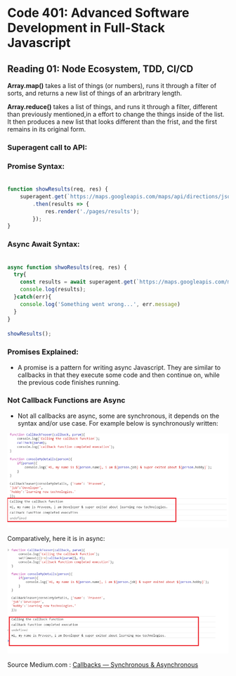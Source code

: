 # Code 401: Advanced Software Development in Full-Stack Javascript

## Reading 01: Node Ecosystem, TDD, CI/CD

**Array.map()** takes a list of things (or numbers), runs it through a filter of sorts, and returns a new list of things of an arbritrary length.

**Array.reduce()** takes a list of things, and runs it through a filter, different than previously mentioned,in a effort to change the things inside of the list. It then produces a new list that looks different than the frist, and the first remains in its original form.

### Superagent call to API:

### Promise Syntax:

```javascript

function showResults(req, res) {
    superagent.get(`https://maps.googleapis.com/maps/api/directions/json?origin=${req.query.origin}&destination=${req.query.desination}&key=${process.env.PLACES_API_KEY}`)
        .then(results => {
            res.render('./pages/results');
        });
}
```

### Async Await Syntax:
```javascript

async function shwoResults(req, res) {
  try{
    const results = await superagent.get(`https://maps.googleapis.com/maps/api/directions/json?origin=${req.query.origin}&destination=${req.query.desination}&key=${process.env.PLACES_API_KEY}`);
    console.log(results);
  }catch(err){
    console.log('Something went wrong...', err.message)
  }
}

showResults();

```

### Promises Explained:

- A promise is a pattern for writing async Javascript. They are similar to callbacks in that they execute some code and then continue on, while the previous code finishes running. 

### Not Callback Functions are Async

- Not all callbacks are async, some are synchronous, it depends on the syntax and/or use case. For example below is synchronously written:

![](401/assets/2021-04-20-08-31-07.png)

Comparatively, here it is in async:

![](401/assets/2021-04-20-08-32-13.png)

Source Medium.com : [Callbacks — Synchronous & Asynchronous](https://medium.com/@pravngaur/callbacks-synchronous-asynchronous-62bac2b8fe85)